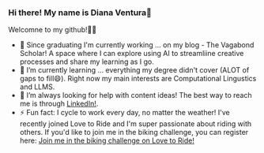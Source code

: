 ### Hi there! My name is Diana Ventura👋

Welcomne to my github!🌸✨

- 🔭 Since graduating I'm currently working ... on my blog - The Vagabond Scholar! A space where I can explore using AI to streamliine creative processes and share my learning as I go.
- 🌱 I’m currently learning ... everything my degree didn't cover (ALOT of gaps to fill😄). Right now my main interests are Computational Lingustics and LLMS.
- 🤔 I’m always looking for help with content ideas! The best way to reach me is through [LinkedIn!](https://www.linkedin.com/in/diana-ventura-v/).
- ⚡ Fun fact: I cycle to work every day, no matter the weather! I've recently joined Love to Ride and I'm super passionate about riding with others. If you'd like to join me in the biking challenge, you can register here: [Join me in the biking challenge on Love to Ride!](https://www.lovetoride.net/abz?ic=eab04e9a&locale=en-GB)

<!--
**dianaventura/dianaventura** is a ✨ _special_ ✨ repository because its `README.md` (this file) appears on your GitHub profile.

Here are some ideas to get you started:

- 🔭 I’m currently working on ...
- 🌱 I’m currently learning ...
- 👯 I’m looking to collaborate on ...
- 🤔 I’m looking for help with ...
- 💬 Ask me about ...
- 📫 How to reach me: ...
- 😄 Pronouns: ...
- ⚡ Fun fact: ...
-->
